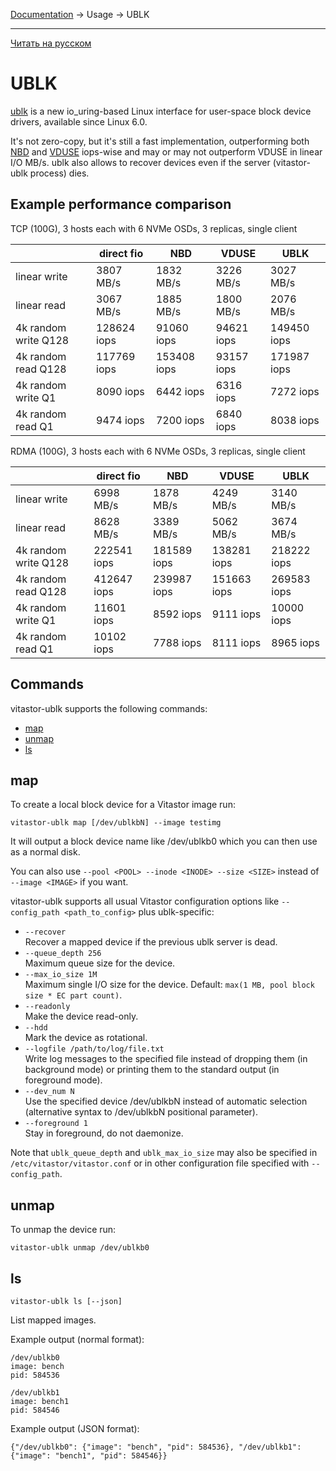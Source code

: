 [Documentation](../../README.md#documentation) → Usage → UBLK

-----

[Читать на русском](ublk.ru.md)

# UBLK

[ublk](https://docs.kernel.org/block/ublk.html) is a new io_uring-based Linux interface
for user-space block device drivers, available since Linux 6.0.

It's not zero-copy, but it's still a fast implementation, outperforming both [NBD](nbd.en.md)
and [VDUSE](qemu.en.md#vduse) iops-wise and may or may not outperform VDUSE in linear I/O MB/s.
ublk also allows to recover devices even if the server (vitastor-ublk process) dies.

## Example performance comparison

TCP (100G), 3 hosts each with 6 NVMe OSDs, 3 replicas, single client

|                      | direct fio  | NBD         | VDUSE      | UBLK        |
|----------------------|-------------|-------------|------------|-------------|
| linear write         | 3807 MB/s   | 1832 MB/s   | 3226 MB/s  | 3027 MB/s   |
| linear read          | 3067 MB/s   | 1885 MB/s   | 1800 MB/s  | 2076 MB/s   |
| 4k random write Q128 | 128624 iops | 91060 iops  | 94621 iops | 149450 iops |
| 4k random read Q128  | 117769 iops | 153408 iops | 93157 iops | 171987 iops |
| 4k random write Q1   | 8090 iops   | 6442 iops   | 6316 iops  | 7272 iops   |
| 4k random read Q1    | 9474 iops   | 7200 iops   | 6840 iops  | 8038 iops   |

RDMA (100G), 3 hosts each with 6 NVMe OSDs, 3 replicas, single client

|                      | direct fio  | NBD         | VDUSE       | UBLK        |
|----------------------|-------------|-------------|-------------|-------------|
| linear write         | 6998 MB/s   | 1878 MB/s   | 4249 MB/s   | 3140 MB/s   |
| linear read          | 8628 MB/s   | 3389 MB/s   | 5062 MB/s   | 3674 MB/s   |
| 4k random write Q128 | 222541 iops | 181589 iops | 138281 iops | 218222 iops |
| 4k random read Q128  | 412647 iops | 239987 iops | 151663 iops | 269583 iops |
| 4k random write Q1   | 11601 iops  | 8592 iops   | 9111 iops   | 10000 iops  |
| 4k random read Q1    | 10102 iops  | 7788 iops   | 8111 iops   | 8965 iops   |

## Commands

vitastor-ublk supports the following commands:

- [map](#map)
- [unmap](#unmap)
- [ls](#ls)

## map

To create a local block device for a Vitastor image run:

```
vitastor-ublk map [/dev/ublkbN] --image testimg
```

It will output a block device name like /dev/ublkb0 which you can then use as a normal disk.

You can also use `--pool <POOL> --inode <INODE> --size <SIZE>` instead of `--image <IMAGE>` if you want.

vitastor-ublk supports all usual Vitastor configuration options like `--config_path <path_to_config>` plus ublk-specific:

* `--recover` \
  Recover a mapped device if the previous ublk server is dead.
* `--queue_depth 256` \
  Maximum queue size for the device.
* `--max_io_size 1M` \
  Maximum single I/O size for the device. Default: `max(1 MB, pool block size * EC part count)`.
* `--readonly` \
  Make the device read-only.
* `--hdd` \
  Mark the device as rotational.
* `--logfile /path/to/log/file.txt` \
  Write log messages to the specified file instead of dropping them (in background mode)
  or printing them to the standard output (in foreground mode).
* `--dev_num N` \
  Use the specified device /dev/ublkbN instead of automatic selection (alternative syntax
  to /dev/ublkbN positional parameter).
* `--foreground 1` \
  Stay in foreground, do not daemonize.

Note that `ublk_queue_depth` and `ublk_max_io_size` may also be specified
in `/etc/vitastor/vitastor.conf` or in other configuration file specified with `--config_path`.

## unmap

To unmap the device run:

```
vitastor-ublk unmap /dev/ublkb0
```

## ls

```
vitastor-ublk ls [--json]
```

List mapped images.

Example output (normal format):

```
/dev/ublkb0
image: bench
pid: 584536

/dev/ublkb1
image: bench1
pid: 584546
```

Example output (JSON format):

```
{"/dev/ublkb0": {"image": "bench", "pid": 584536}, "/dev/ublkb1": {"image": "bench1", "pid": 584546}}
```
